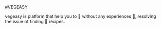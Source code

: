 #VEGEASY

<p>vegeasy is platform that help you to 🥘 without any experiences 🤞, resolving the issue of finding 🌱 recipes.</p>

